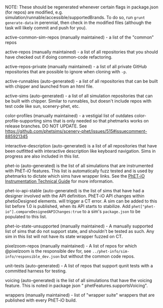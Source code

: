NOTE: These should be regenerated whenever certain flags in package.json (for repos) are modified, e.g.
simulation/runnable/accessible/supportedBrands. To do so, run `grunt generate-data` in perennial, then check in the
modified files (although the task will likely commit and push for you).

active-common-sim-repos (manually maintained) - a list of the "common" repos

active-repos (manually maintained) - a list of all repositories that you should have checked out if doing common-code
refactoring.

active-repos-private (manually maintained) - a list of all private GitHub repositories that are possible to ignore when
cloning with `-p`.

active-runnables (auto-generated) - a list of all repositories that can be built with chipper and launched from an html
file.

active-sims (auto-generated) - a list of all simulation repositories that can be built with chipper. Similar to
runnables, but doesn't include repos with test code like sun, scenery-phet, etc.

color-profiles (manually maintained) - a vestigial list of outdates color-profile-supporting sims that is only needed so
that
phetmarks works on release branches. DO NOT UPDATE.
See https://github.com/phetsims/scenery-phet/issues/515#issuecomment-885921345

interactive-description (auto-generated) is a list of all repositories that have been outfitted with interactive
description like keyboard navigation. Sims in progress are also included in this list.

phet-io (auto-generated) is the list of all simulations that are instrumented with PhET-iO features. This list is
automatically fuzz tested and is used by phetmarks to dictate which sims have wrapper links. See the
[PhET-iO Instrumentation Technical Guide](https://github.com/phetsims/phet-io/blob/main/doc/phet-io-instrumentation-technical-guide.md)
for more information.

phet-io-api-stable (auto-generated) is the list of sims that have had a designer involved with the API definition.
PhET-iO API changes within phetioDesigned elements. will trigger a CT error. A sim can be added to this list before 1.0
is published, when its API starts to stabilize. Add `phet["phet-io"].compareDesignedAPIChanges:true` to a
sim's `package.json` to be populated to this list.

phet-io-state-unsupported (manually maintained) - A manually supported list of sims that do not support state, and
shouldn't be tested as
such. Any sim in this list will not have its state wrapper fuzzed on CT.

pixelzoom-repos (manually maintained) - A list of repos for which @pixelzoom is the responsible dev for,
see `../phet-info/sim-info/responsible_dev.json` but without the common code repos.

unit-tests (auto-generated) - A list of repos that support qunit tests with a committed harness for testing.

voicing (auto-generated) is the list of all simulations that have the voicing feature. This is noted in package json "
phetFeatures.supportsVoicing".

wrappers (manually maintained) - list of "wrapper suite" wrappers that are published with every PhET-iO build.